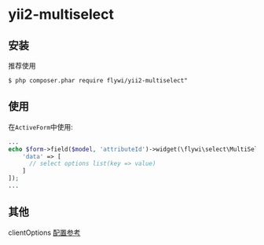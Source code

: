 # yii2-multiselect

## 安装

推荐使用

```
$ php composer.phar require flywi/yii2-multiselect"
```

## 使用
在`ActiveForm`中使用:
```php
...
echo $form->field($model, 'attributeId')->widget(\flywi\select\MultiSelectWidget::class, [
    'data' => [
      // select options list(key => value)
    ]
]);
...
```
## 其他
clientOptions [ 配置参考 ](https://github.com/crlcu/multiselect)
